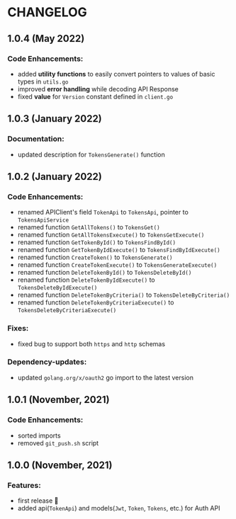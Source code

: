 # CHANGELOG

## 1.0.4 (May 2022)

### Code Enhancements:

* added **utility functions** to easily convert pointers to values of basic types in `utils.go`
* improved **error handling** while decoding API Response
* fixed **value** for `Version` constant defined in `client.go`

## 1.0.3 (January 2022)

### Documentation:

* updated description for `TokensGenerate()` function

## 1.0.2 (January 2022)

### Code Enhancements:

* renamed APIClient's field `TokenApi` to `TokensApi`, pointer to `TokensApiService`
* renamed function `GetAllTokens()` to `TokensGet()`
* renamed function `GetAllTokensExecute()` to `TokensGetExecute()`
* renamed function `GetTokenById()` to `TokensFindById()`
* renamed function `GetTokenByIdExecute()` to `TokensFindByIdExecute()`
* renamed function `CreateToken()` to `TokensGenerate()`
* renamed function `CreateTokenExecute()` to `TokensGenerateExecute()`
* renamed function `DeleteTokenById()` to `TokensDeleteById()`
* renamed function `DeleteTokenByIdExecute()` to `TokensDeleteByIdExecute()`
* renamed function `DeleteTokenByCriteria()` to `TokensDeleteByCriteria()`
* renamed function `DeleteTokenByCriteriaExecute()` to `TokensDeleteByCriteriaExecute()`

### Fixes:

* fixed bug to support both `https` and `http` schemas

### Dependency-updates:

* updated `golang.org/x/oauth2` go import to the latest version

## 1.0.1 (November, 2021)

### Code Enhancements:

* sorted imports
* removed `git_push.sh` script

## 1.0.0 (November, 2021)

### Features:

* first release 🎉
* added api(`TokenApi`) and models(`Jwt`, `Token`, `Tokens`, etc.) for Auth API
